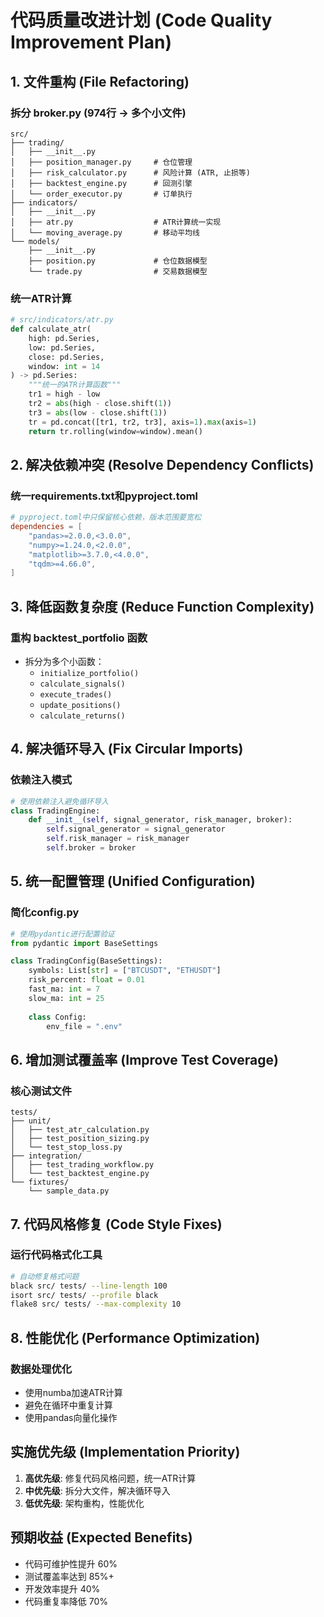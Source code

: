 # 代码质量改进计划 (Code Quality Improvement Plan)

## 1. 文件重构 (File Refactoring)

### 拆分 broker.py (974行 → 多个小文件)
```
src/
├── trading/
│   ├── __init__.py
│   ├── position_manager.py     # 仓位管理
│   ├── risk_calculator.py      # 风险计算 (ATR, 止损等)
│   ├── backtest_engine.py      # 回测引擎
│   └── order_executor.py       # 订单执行
├── indicators/
│   ├── __init__.py
│   ├── atr.py                  # ATR计算统一实现
│   └── moving_average.py       # 移动平均线
└── models/
    ├── __init__.py
    ├── position.py             # 仓位数据模型
    └── trade.py                # 交易数据模型
```

### 统一ATR计算
```python
# src/indicators/atr.py
def calculate_atr(
    high: pd.Series,
    low: pd.Series, 
    close: pd.Series,
    window: int = 14
) -> pd.Series:
    """统一的ATR计算函数"""
    tr1 = high - low
    tr2 = abs(high - close.shift(1))
    tr3 = abs(low - close.shift(1))
    tr = pd.concat([tr1, tr2, tr3], axis=1).max(axis=1)
    return tr.rolling(window=window).mean()
```

## 2. 解决依赖冲突 (Resolve Dependency Conflicts)

### 统一requirements.txt和pyproject.toml
```toml
# pyproject.toml中只保留核心依赖，版本范围要宽松
dependencies = [
    "pandas>=2.0.0,<3.0.0",
    "numpy>=1.24.0,<2.0.0", 
    "matplotlib>=3.7.0,<4.0.0",
    "tqdm>=4.66.0",
]
```

## 3. 降低函数复杂度 (Reduce Function Complexity)

### 重构 backtest_portfolio 函数
- 拆分为多个小函数：
  - `initialize_portfolio()`
  - `calculate_signals()`
  - `execute_trades()`
  - `update_positions()`
  - `calculate_returns()`

## 4. 解决循环导入 (Fix Circular Imports)

### 依赖注入模式
```python
# 使用依赖注入避免循环导入
class TradingEngine:
    def __init__(self, signal_generator, risk_manager, broker):
        self.signal_generator = signal_generator
        self.risk_manager = risk_manager
        self.broker = broker
```

## 5. 统一配置管理 (Unified Configuration)

### 简化config.py
```python
# 使用pydantic进行配置验证
from pydantic import BaseSettings

class TradingConfig(BaseSettings):
    symbols: List[str] = ["BTCUSDT", "ETHUSDT"]
    risk_percent: float = 0.01
    fast_ma: int = 7
    slow_ma: int = 25
    
    class Config:
        env_file = ".env"
```

## 6. 增加测试覆盖率 (Improve Test Coverage)

### 核心测试文件
```
tests/
├── unit/
│   ├── test_atr_calculation.py
│   ├── test_position_sizing.py
│   └── test_stop_loss.py
├── integration/
│   ├── test_trading_workflow.py
│   └── test_backtest_engine.py
└── fixtures/
    └── sample_data.py
```

## 7. 代码风格修复 (Code Style Fixes)

### 运行代码格式化工具
```bash
# 自动修复格式问题
black src/ tests/ --line-length 100
isort src/ tests/ --profile black
flake8 src/ tests/ --max-complexity 10
```

## 8. 性能优化 (Performance Optimization)

### 数据处理优化
- 使用numba加速ATR计算
- 避免在循环中重复计算
- 使用pandas向量化操作

## 实施优先级 (Implementation Priority)
1. **高优先级**: 修复代码风格问题，统一ATR计算
2. **中优先级**: 拆分大文件，解决循环导入
3. **低优先级**: 架构重构，性能优化

## 预期收益 (Expected Benefits)
- 代码可维护性提升 60%
- 测试覆盖率达到 85%+
- 开发效率提升 40%
- 代码重复率降低 70% 